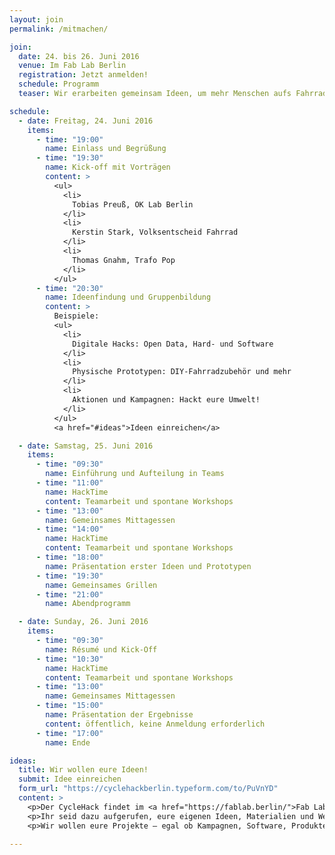 ```yaml
---
layout: join
permalink: /mitmachen/

join:
  date: 24. bis 26. Juni 2016
  venue: Im Fab Lab Berlin
  registration: Jetzt anmelden!
  schedule: Programm
  teaser: Wir erarbeiten gemeinsam Ideen, um mehr Menschen aufs Fahrrad zu bringen – in Berlin und anderswo. Macht mit!

schedule:
  - date: Freitag, 24. Juni 2016
    items:
      - time: "19:00"
        name: Einlass und Begrüßung
      - time: "19:30"
        name: Kick-off mit Vorträgen
        content: >
          <ul>
            <li>
              Tobias Preuß, OK Lab Berlin
            </li>
            <li>
              Kerstin Stark, Volksentscheid Fahrrad
            </li>
            <li>
              Thomas Gnahm, Trafo Pop
            </li>
          </ul>
      - time: "20:30"
        name: Ideenfindung und Gruppenbildung
        content: >
          Beispiele:
          <ul>
            <li>
              Digitale Hacks: Open Data, Hard- und Software
            </li>
            <li>
              Physische Prototypen: DIY-Fahrradzubehör und mehr
            </li>
            <li>
              Aktionen und Kampagnen: Hackt eure Umwelt!
            </li>
          </ul>
          <a href="#ideas">Ideen einreichen</a>

  - date: Samstag, 25. Juni 2016
    items:
      - time: "09:30"
        name: Einführung und Aufteilung in Teams
      - time: "11:00"
        name: HackTime
        content: Teamarbeit und spontane Workshops
      - time: "13:00"
        name: Gemeinsames Mittagessen
      - time: "14:00"
        name: HackTime
        content: Teamarbeit und spontane Workshops
      - time: "18:00"
        name: Präsentation erster Ideen und Prototypen
      - time: "19:30"
        name: Gemeinsames Grillen
      - time: "21:00"
        name: Abendprogramm

  - date: Sunday, 26. Juni 2016
    items:
      - time: "09:30"
        name: Résumé und Kick-Off
      - time: "10:30"
        name: HackTime
        content: Teamarbeit und spontane Workshops
      - time: "13:00"
        name: Gemeinsames Mittagessen
      - time: "15:00"
        name: Präsentation der Ergebnisse
        content: öffentlich, keine Anmeldung erforderlich
      - time: "17:00"
        name: Ende

ideas:
  title: Wir wollen eure Ideen!
  submit: Idee einreichen
  form_url: "https://cyclehackberlin.typeform.com/to/PuVnYD"
  content: >
    <p>Der CycleHack findet im <a href="https://fablab.berlin/">Fab Lab Berlin</a> statt, einer offenen Entwicklungswerkstatt. Hier stehen euch Werkzeug und Geräte wie 3D-Drucker und Laser-Cutter zur Verfügung. Außerdem stellen wir Daten zur Fahrradinfrastruktur und Fahrradnutzung in Berlin bereit.</p>
    <p>Ihr seid dazu aufgerufen, eure eigenen Ideen, Materialien und Werkzeuge beizusteuern. Bei der Umsetzung eurer Ideen erhaltet ihr Hilfe von sachkundigen Coaches.</p>
    <p>Wir wollen eure Projekte – egal ob Kampagnen, Software, Produkte oder Ideen zur Fahrradinfastruktur. Wie würdest du Radfahren in Berlin besser machen?</p>

---
```

